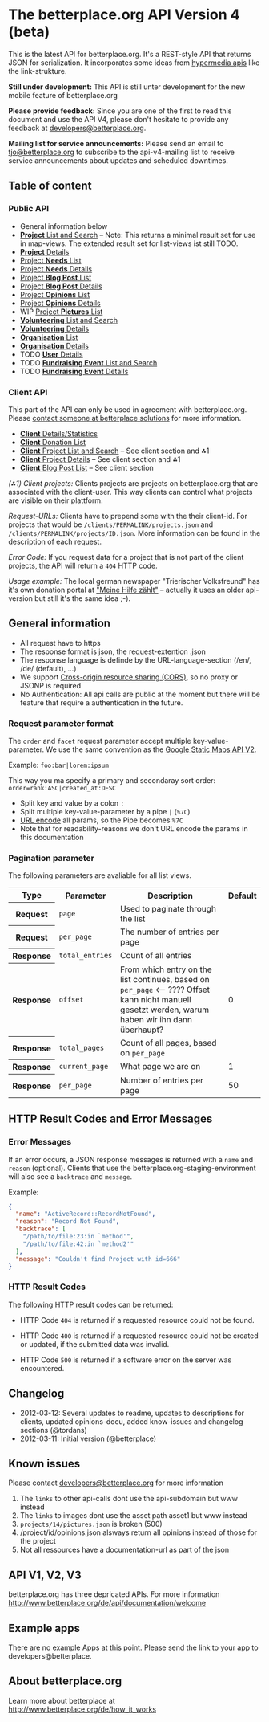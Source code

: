 # The betterplace.org API Version 4 (beta)

This is the latest API for betterplace.org. It's a REST-style API that returns
JSON for serialization.
It incorporates some ideas from [hypermedia apis](https://www.google.de/search?q=hypermedia+api)
like the link-strukture.

**Still under development:** This API is still unter development for
the new mobile feature of betterplace.org

**Please provide feedback:** Since you are one of the first to read this
document and use the API V4, please don't hesitate to provide any feedback at
developers@betterplace.org.

**Mailing list for service announcements:** Please send an email to tjo@betterplace.org
to subscribe to the api-v4-mailing list to receive service announcements about updates
and scheduled downtimes.


## Table of content

### Public API

* General information below
* [**Project** List and Search](sections/project_list.md) – Note: This returns a minimal result set for use in map-views. The extended result set for list-views ist still TODO.
* [**Project** Details](sections/project_details.md)
* [Project **Needs** List](sections/need_list.md)
* [Project **Needs** Details](sections/need_details.md)
* [Project **Blog Post** List](sections/blog_post_list.md)
* [Project **Blog Post** Details](sections/blog_post_details.md)
* [Project **Opinions** List](sections/opinion_list.md)
* [Project **Opinions** Details](sections/opinion_detail.md)
* WIP [Project **Pictures** List](sections/picture_list.md)
* [**Volunteering** List and Search](sections/volunteering_list.md)
* [**Volunteering** Details](sections/volunteering_details.md)
* [**Organisation** List](sections/organisation_list.md)
* [**Organisation** Details](sections/organisation_details.md)
* TODO [**User** Details](sections/user_details.md)
* TODO [**Fundraising Event** List and Search](sections/fundraising_event_list.md)
* TODO [**Fundraising Event** Details](sections/fundraising_event_details.md)


### Client API

This part of the API can only be used in agreement with betterplace.org.
Please [contact someone at betterplace solutions](http://www.betterplace-solutions.de/#buergerzeitung)
for more information.

* [**Client** Details/Statistics](sections/client_details.md)
* [**Client** Donation List](sections/client_donation_list.md)
* [**Client** Project List and Search](sections/project_list.md) – See client section and ⁂1
* [**Client** Project Details](sections/project_details.md) – See client section and ⁂1
* [**Client** Blog Post List](sections/blog_post_list.md) – See client section

*(⁂1) Client projects:* Clients projects are projects on betterplace.org that are
associated with the client-user. This way clients can control what projects
are visible on their plattform.

*Request-URLs:* Clients have to prepend some with the their client-id.
For projects that would be `/clients/PERMALINK/projects.json` and `/clients/PERMALINK/projects/ID.json`.
More information can be found in the description of each request.

*Error Code:* If you request data for a project that is not part of the client
projects, the API will return a `404` HTTP code.

*Usage example:* The local german newspaper "Trierischer Volksfreund"
has it's own donation portal at ["Meine Hilfe zählt"](http://www.volksfreund-servicecenter.de/projekte/) – actually it uses an older api-version but still it's the same idea ;-).


## General information

* All request have to https
* The response format is json, the request-extention .json
* The response language is definde by the URL-language-section (/en/, /de/ (default), …)
* We support [Cross-origin resource sharing (CORS)](http://en.wikipedia.org/wiki/Cross-origin_resource_sharing), so no proxy or JSONP is required
* No Authentication: All api calls are public at the moment but there will be feature that require a authentication in the future.


### Request parameter format

The `order` and `facet` request parameter accept multiple key-value-parameter.
We use the same convention as the [Google Static Maps API V2](https://developers.google.com/maps/documentation/staticmaps/#URL_Parameters).

Example: `foo:bar|lorem:ipsum`

This way you ma specify a primary and secondaray sort order: `order=rank:ASC|created_at:DESC`

* Split key and value by a colon `:`
* Split multiple key-value-parameter by a pipe `|` (`%7C`)
* [URL encode](http://de.wikipedia.org/wiki/URL-Encoding) all params, so the Pipe becomes `%7C`
* Note that for readability-reasons we don't URL encode the params in this documentation


### Pagination parameter

The following parameters are avaliable for all list views.

<table>
  <tr>
    <th>Type</th>
    <th>Parameter</th>
    <th>Description</th>
    <th>Default</th>
  </tr>
  <tr>
    <th>Request</th>
    <td><code>page</code></td>
    <td>Used to paginate through the list</td>
    <td></td>
  </tr>
  <tr>
    <th>Request</th>
    <td><code>per_page</code></td>
    <td>The number of entries per page</td>
    <td></td>
  </tr>
  <tr>
    <th>Response</th>
    <td><code>total_entries</code></td>
    <td>Count of all entries</td>
    <td></td>
  </tr>
  <tr>
    <th>Response</th>
    <td><code>offset</code></td>
    <td>From which entry on the list continues, based on <code>per_page</code> <-- ???? Offset kann nicht manuell gesetzt werden, warum haben wir ihn dann überhaupt?</td>
    <td>0</td>
  </tr>
  <tr>
    <th>Response</th>
    <td><code>total_pages</code></td>
    <td>Count of all pages, based on <code>per_page</code></td>
    <td></td>
  </tr>
  <tr>
    <th>Response</th>
    <td><code>current_page</code></td>
    <td>What page we are on</td>
    <td>1</td>
  </tr>
  <tr>
    <th>Response</th>
    <td><code>per_page</code></td>
    <td>Number of entries per page</td>
    <td>50</td>
  </tr>
</table>


## HTTP Result Codes and Error Messages

### Error Messages

If an error occurs, a JSON response messages is returned with a `name` and `reason` (optional).
Clients that use the betterplace.org-staging-environment will also see a `backtrace` and `message`.

Example:

```json
{
  "name": "ActiveRecord::RecordNotFound",
  "reason": "Record Not Found",
  "backtrace": [
    "/path/to/file:23:in `method'",
    "/path/to/file:42:in `method2'"
  ],
  "message": "Couldn't find Project with id=666"
}
```

### HTTP Result Codes

The following HTTP result codes can be returned:

* HTTP Code `404` is returned if a requested resource could not be found.

* HTTP Code `400` is returned if a requested resource could not be created or updated,
  if the submitted data was invalid.

* HTTP Code `500` is returned if a software error on the server was encountered.


## Changelog

* 2012-03-12: Several updates to readme, updates to descriptions for clients, updated opinions-docu, added know-issues and changelog sections (@tordans)
* 2012-03-11: Initial version (@betterplace)


## Known issues

Please contact developers@betterplace.org for more information

1. The `links` to other api-calls dont use the api-subdomain but www instead
1. The `links` to images dont use the asset path asset1 but www instead
1. `projects/14/pictures.json` is broken (500)
1. /project/id/opinions.json alsways return all opinions instead of those for the project
1. Not all ressources have a documentation-url as part of the json


## API V1, V2, V3

betterplace.org has three depricated APIs. For more information http://www.betterplace.org/de/api/documentation/welcome


## Example apps

There are no example Apps at this point.
Please send the link to your app to developers@betterplace.


## About betterplace.org

Learn more about betterplace at http://www.betterplace.org/de/how_it_works
